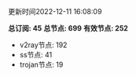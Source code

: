 更新时间2022-12-11 16:08:09

**总订阅: 45**
**总节点: 699**
**有效节点: 252**
- v2ray节点: 192
- ss节点: 41
- trojan节点: 19
